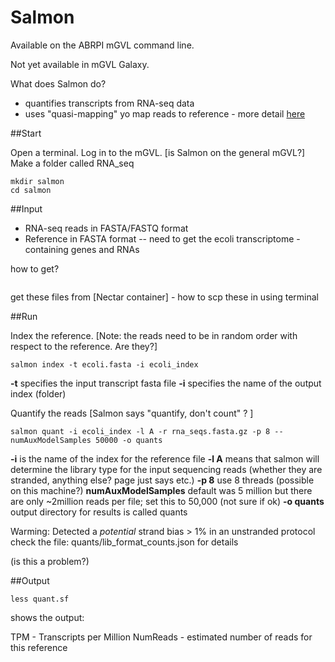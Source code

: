 # Salmon

Available on the ABRPI mGVL command line.

Not yet available in mGVL Galaxy.

What does Salmon do?

* quantifies transcripts from RNA-seq data
* uses "quasi-mapping" yo map reads to reference - more detail [here](http://bioinformatics.oxfordjournals.org/content/32/12/i192.full)




##Start

Open a terminal.
Log in to the mGVL. [is Salmon on the general mGVL?]
Make a folder called RNA_seq
```text
mkdir salmon
cd salmon
```



##Input

* RNA-seq reads in FASTA/FASTQ format
* Reference in FASTA format -- need to get the ecoli transcriptome - containing genes and RNAs

how to get?


```genbank2fasta.pl < file.gbk > file.ffn
```
 

get these files from [Nectar container] - how to scp these in using terminal


##Run

Index the reference.
[Note: the reads need to be in random order with respect to the reference. Are they?]

```text
salmon index -t ecoli.fasta -i ecoli_index
```

**-t** specifies the input transcript fasta file
**-i** specifies the name of the output index (folder)

Quantify the reads
[Salmon says "quantify, don't count" ? ]

```text
salmon quant -i ecoli_index -l A -r rna_seqs.fasta.gz -p 8 --numAuxModelSamples 50000 -o quants
```

**-i** is the name of the index for the reference file
**-l A** means that salmon will determine the library type for the input sequencing reads (whether they are stranded, anything else? page just says etc.)
**-p 8** use 8 threads (possible on this machine?)
**numAuxModelSamples** default was 5 million but there are only ~2million reads per file; set this to 50,000 (not sure if ok)
**-o quants** output directory for results is called quants

Warming:
Detected a *potential* strand bias > 1% in an unstranded protocol check the file: quants/lib_format_counts.json for details

(is this a problem?)

##Output

```text
less quant.sf
```

shows the output:

TPM - Transcripts per Million
NumReads - estimated number of reads for this reference
